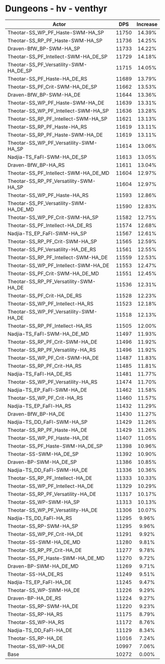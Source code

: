 # Dungeons - hv - venthyr
| Actor | DPS | Increase |
|---|:---:|:---:|
|Theotar-SS_WP_PF_Haste-SWM-HA_SP|11750|14.39%|
|Theotar-SS_RP_PF_Haste-SWM-HA_SP|11736|14.25%|
|Draven-BfW_BP-SWM-HA_SP|11733|14.22%|
|Theotar-SS_PF_Intellect-SWM-HA_DE_SP|11729|14.18%|
|Theotar-SS_PF_Versatility-SWM-HA_DE_SP|11715|14.05%|
|Theotar-SS_PF_Haste-HA_DE_RS|11689|13.79%|
|Theotar-SS_PF_Crit-SWM-HA_DE_SP|11662|13.53%|
|Draven-BfW_BP-SWM-HA_DE|11644|13.36%|
|Theotar-SS_WP_PF_Haste-SWM-HA_DE|11639|13.31%|
|Theotar-SS_WP_PF_Intellect-SWM-HA_SP|11636|13.28%|
|Theotar-SS_RP_PF_Intellect-SWM-HA_SP|11621|13.13%|
|Theotar-SS_RP_PF_Haste-HA_RS|11619|13.11%|
|Theotar-SS_RP_PF_Haste-SWM-HA_DE|11619|13.11%|
|Theotar-SS_WP_PF_Versatility-SWM-HA_SP|11614|13.06%|
|Nadjia-TS_FaFl-SWM-HA_DE_SP|11613|13.05%|
|Draven-BfW_BP-HA_RS|11611|13.04%|
|Theotar-SS_PF_Intellect-SWM-HA_DE_MD|11604|12.97%|
|Theotar-SS_RP_PF_Versatility-SWM-HA_SP|11604|12.97%|
|Theotar-SS_WP_PF_Haste-HA_RS|11593|12.86%|
|Theotar-SS_PF_Versatility-SWM-HA_DE_MD|11590|12.83%|
|Theotar-SS_WP_PF_Crit-SWM-HA_SP|11582|12.75%|
|Theotar-SS_PF_Intellect-HA_DE_RS|11574|12.68%|
|Nadjia-TS_EP_FaFl-SWM-HA_SP|11567|12.61%|
|Theotar-SS_RP_PF_Crit-SWM-HA_SP|11565|12.59%|
|Theotar-SS_PF_Versatility-HA_DE_RS|11561|12.55%|
|Theotar-SS_RP_PF_Intellect-SWM-HA_DE|11559|12.53%|
|Theotar-SS_WP_PF_Intellect-SWM-HA_DE|11553|12.47%|
|Theotar-SS_PF_Crit-SWM-HA_DE_MD|11551|12.45%|
|Theotar-SS_RP_PF_Versatility-SWM-HA_DE|11536|12.31%|
|Theotar-SS_PF_Crit-HA_DE_RS|11528|12.23%|
|Theotar-SS_WP_PF_Intellect-HA_RS|11523|12.18%|
|Theotar-SS_WP_PF_Versatility-SWM-HA_DE|11518|12.13%|
|Theotar-SS_RP_PF_Intellect-HA_RS|11505|12.00%|
|Nadjia-TS_FaFl-SWM-HA_DE_MD|11497|11.93%|
|Theotar-SS_RP_PF_Crit-SWM-HA_DE|11496|11.92%|
|Theotar-SS_RP_PF_Versatility-HA_RS|11496|11.92%|
|Theotar-SS_WP_PF_Crit-SWM-HA_DE|11487|11.83%|
|Theotar-SS_RP_PF_Crit-HA_RS|11485|11.81%|
|Nadjia-TS_FaFl-HA_DE_RS|11481|11.77%|
|Theotar-SS_WP_PF_Versatility-HA_RS|11474|11.70%|
|Nadjia-TS_EP_FaFl-SWM-HA_DE|11462|11.58%|
|Theotar-SS_WP_PF_Crit-HA_RS|11460|11.57%|
|Nadjia-TS_EP_FaFl-HA_RS|11432|11.29%|
|Draven-BfW_BP-HA_DE|11430|11.27%|
|Nadjia-TS_DD_FaFl-SWM-HA_SP|11429|11.26%|
|Theotar-SS_RP_PF_Haste-HA_DE|11429|11.26%|
|Theotar-SS_WP_PF_Haste-HA_DE|11407|11.05%|
|Theotar-SS_PF_Haste-SWM-HA_DE_SP|11398|10.96%|
|Theotar-SS-SWM-HA_DE_SP|11392|10.90%|
|Draven-BP-SWM-HA_DE_SP|11386|10.85%|
|Nadjia-TS_DD_FaFl-SWM-HA_DE|11336|10.36%|
|Theotar-SS_RP_PF_Intellect-HA_DE|11333|10.33%|
|Theotar-SS_WP_PF_Intellect-HA_DE|11329|10.29%|
|Theotar-SS_RP_PF_Versatility-HA_DE|11317|10.17%|
|Theotar-SS_WP-SWM-HA_SP|11313|10.13%|
|Theotar-SS_WP_PF_Versatility-HA_DE|11306|10.07%|
|Nadjia-TS_DD_FaFl-HA_RS|11295|9.96%|
|Theotar-SS_RP-SWM-HA_SP|11295|9.96%|
|Theotar-SS_WP_PF_Crit-HA_DE|11291|9.92%|
|Theotar-SS-SWM-HA_DE_MD|11280|9.81%|
|Theotar-SS_RP_PF_Crit-HA_DE|11277|9.78%|
|Theotar-SS_PF_Haste-SWM-HA_DE_MD|11270|9.72%|
|Draven-BP-SWM-HA_DE_MD|11269|9.71%|
|Theotar-SS-HA_DE_RS|11249|9.51%|
|Nadjia-TS_EP_FaFl-HA_DE|11245|9.47%|
|Theotar-SS_WP-SWM-HA_DE|11226|9.29%|
|Draven-BP-HA_DE_RS|11224|9.27%|
|Theotar-SS_RP-SWM-HA_DE|11220|9.23%|
|Theotar-SS_RP-HA_RS|11175|8.79%|
|Theotar-SS_WP-HA_RS|11172|8.76%|
|Nadjia-TS_DD_FaFl-HA_DE|11129|8.34%|
|Theotar-SS_RP-HA_DE|11016|7.24%|
|Theotar-SS_WP-HA_DE|10997|7.06%|
|Base|10272|0.00%|
